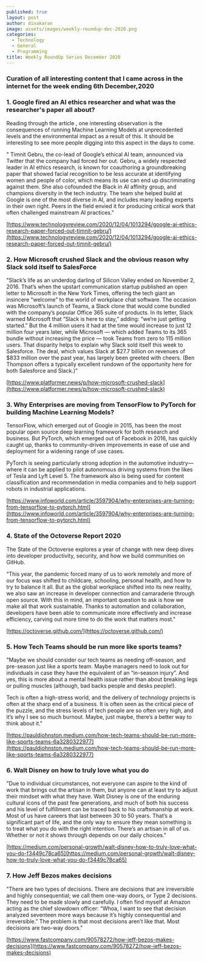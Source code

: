 ```yaml
---
published: true
layout: post
author: dinakaran
image: assets/images/weekly-roundup-dec-2020.png
categories:
  - Technology
  - General
  - Programming
title: Weekly RoundUp Series December 2020
---
```


### Curation of all interesting content that I came across in the internet for the week ending 6th December,2020

### 1. Google fired an AI ethics researcher and what was the researcher's paper all about? 

Reading through the article , one interesting observation is the consequences of running Machine Learning Models at unprecedented levels and the environmental impact as a result of this. It should be interesting to see more people digging into this aspect in the days to come. 

" Timnit Gebru, the co-lead of Google’s ethical AI team, announced via Twitter that the company had forced her out. 
Gebru, a widely respected leader in AI ethics research, is known for coauthoring a groundbreaking paper that showed facial recognition to be less accurate at identifying women and people of color, which means its use can end up discriminating against them. She also cofounded the Black in AI affinity group, and champions diversity in the tech industry. The team she helped build at Google is one of the most diverse in AI, and includes many leading experts in their own right. Peers in the field envied it for producing critical work that often challenged mainstream AI practices."

[https://www.technologyreview.com/2020/12/04/1013294/google-ai-ethics-research-paper-forced-out-timnit-gebru/](https://www.technologyreview.com/2020/12/04/1013294/google-ai-ethics-research-paper-forced-out-timnit-gebru/)

### 2. How Microsoft crushed Slack and the obvious reason why Slack sold itself to SalesForce 

"Slack’s life as an underdog darling of Silicon Valley ended on November 2, 2016. That’s when the upstart communication startup published an open letter to Microsoft in the New York Times, offering the tech giant an insincere “welcome” to the world of workplace chat software. The occasion was Microsoft’s launch of Teams, a Slack clone that would come bundled with the company’s popular Office 365 suite of products.
In its letter, Slack warned Microsoft that “Slack is here to stay,” adding: “we’re just getting started.” But the 4 million users it had at the time would increase to just 12 million four years later, while Microsoft — which added Teams to its 365 bundle without increasing the price — took Teams from zero to 115 million users.
That disparity helps to explain why Slack sold itself this week to Salesforce. The deal, which values Slack at $27.7 billion on revenues of $833 million over the past year, has largely been greeted with cheers. (Ben Thompson offers a typically excellent rundown of the opportunity here for both Salesforce and Slack.)"

[https://www.platformer.news/p/how-microsoft-crushed-slack](https://www.platformer.news/p/how-microsoft-crushed-slack)

### 3. Why Enterprises are moving from TensorFlow to PyTorch for building Machine Learning Models?

TensorFlow, which emerged out of Google in 2015, has been the most popular open source deep learning framework for both research and business. But PyTorch, which emerged out of Facebook in 2016, has quickly caught up, thanks to community-driven improvements in ease of use and deployment for a widening range of use cases.

PyTorch is seeing particularly strong adoption in the automotive industry—where it can be applied to pilot autonomous driving systems from the likes of Tesla and Lyft Level 5. The framework also is being used for content classification and recommendation in media companies and to help support robots in industrial applications.

[https://www.infoworld.com/article/3597904/why-enterprises-are-turning-from-tensorflow-to-pytorch.html](https://www.infoworld.com/article/3597904/why-enterprises-are-turning-from-tensorflow-to-pytorch.html)

### 4. State of the Octoverse Report 2020

The State of the Octoverse explores a year of change with new deep dives into developer productivity, security, and how we build communities on GitHub. 

"This year, the pandemic forced many of us to work remotely and more of our focus was shifted to childcare, schooling, personal health, and how to try to balance it all. But as the global workplace shifted into its new reality, we also saw an increase in developer connection and camaraderie through open source. With this in mind, an important question to ask is how we make all that work sustainable. Thanks to automation and collaboration, developers have been able to communicate more effectively and increase efficiency, carving out more time to do the work that matters most."

[https://octoverse.github.com/](https://octoverse.github.com/)

### 5. How Tech Teams should be run more like sports teams?

"Maybe we should consider our tech teams as needing off-season, and pre-season just like a sports team. Maybe managers need to look out for individuals in case they have the equivalent of an “in-season injury”.
And yes, this is more about a mental health issue rather than about breaking legs or pulling muscles (although, bad backs people and desks people!).

Tech is often a high-stress world, and the delivery of technology projects is often at the sharp end of a business. It is often seen as the critical piece of the puzzle, and the stress levels of tech people are so often very high, and it’s why I see so much burnout. Maybe, just maybe, there’s a better way to think about it."

[https://pauldjohnston.medium.com/how-tech-teams-should-be-run-more-like-sports-teams-6a3280322977](https://pauldjohnston.medium.com/how-tech-teams-should-be-run-more-like-sports-teams-6a3280322977)

### 6. Walt Disney on how to truly love what you do 

"Due to individual circumstances, not everyone can aspire to the kind of work that brings out the artisan in them, but anyone can at least try to adjust their mindset with what they have. Walt Disney is one of the enduring cultural icons of the past few generations, and much of both his success and his level of fulfillment can be traced back to his craftsmanship at work. Most of us have careers that last between 30 to 50 years. That’s a significant part of life, and the only way to ensure they mean something is to treat what you do with the right intention.
There’s an artisan in all of us. Whether or not it shows through depends on our daily choices."

[https://medium.com/personal-growth/walt-disney-how-to-truly-love-what-you-do-f3449c78ca65](https://medium.com/personal-growth/walt-disney-how-to-truly-love-what-you-do-f3449c78ca65)

### 7. How Jeff Bezos makes decisions

"There are two types of decisions. There are decisions that are irreversible and highly consequential; we call them one-way doors, or Type 2 decisions. They need to be made slowly and carefully. I often find myself at Amazon acting as the chief slowdown officer: “Whoa, I want to see that decision analyzed seventeen more ways because it’s highly consequential and irreversible.” The problem is that most decisions aren’t like that. Most decisions are two-way doors."

[https://www.fastcompany.com/90578272/how-jeff-bezos-makes-decisions](https://www.fastcompany.com/90578272/how-jeff-bezos-makes-decisions)
